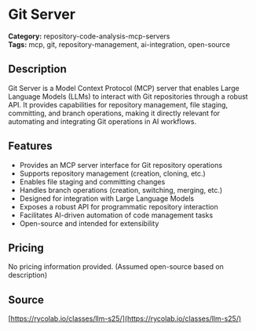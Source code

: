 # Git Server

**Category:** repository-code-analysis-mcp-servers  
**Tags:** mcp, git, repository-management, ai-integration, open-source

## Description
Git Server is a Model Context Protocol (MCP) server that enables Large Language Models (LLMs) to interact with Git repositories through a robust API. It provides capabilities for repository management, file staging, committing, and branch operations, making it directly relevant for automating and integrating Git operations in AI workflows.

## Features
- Provides an MCP server interface for Git repository operations
- Supports repository management (creation, cloning, etc.)
- Enables file staging and committing changes
- Handles branch operations (creation, switching, merging, etc.)
- Designed for integration with Large Language Models
- Exposes a robust API for programmatic repository interaction
- Facilitates AI-driven automation of code management tasks
- Open-source and intended for extensibility

## Pricing
No pricing information provided. (Assumed open-source based on description)

## Source
[https://rycolab.io/classes/llm-s25/](https://rycolab.io/classes/llm-s25/)